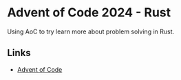 # Advent of Code 2024 - Rust
Using AoC to try learn more about problem solving in Rust.

## Links
- [Advent of Code](https://adventofcode.com)
